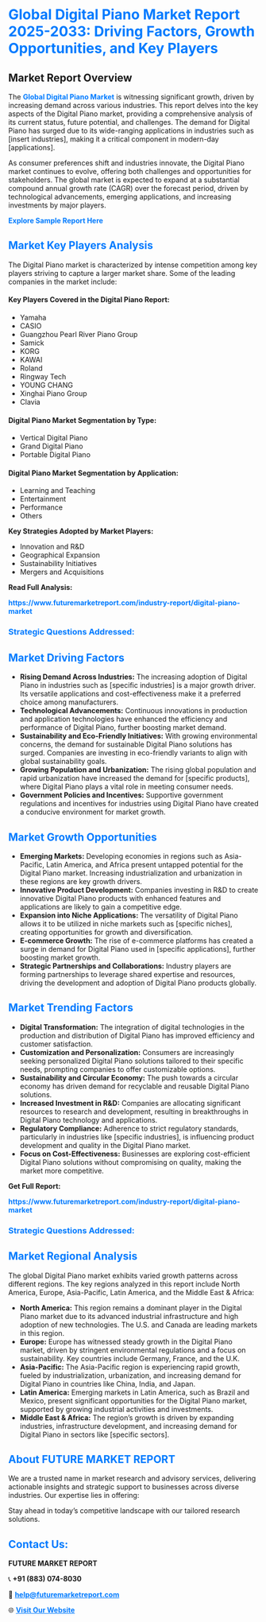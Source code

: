 <h1 style="color: #007BFF;">Global Digital Piano Market Report 2025-2033: Driving Factors, Growth Opportunities, and Key Players</h1>

<section id="overview">
<h2>Market Report Overview</h2>
<p>The <a href="https://www.futuremarketreport.com/industry-report/digital-piano-market" style="color: #007BFF; text-decoration: none;"><strong>Global Digital Piano Market</strong></a> is witnessing significant growth, driven by increasing demand across various industries. This report delves into the key aspects of the Digital Piano market, providing a comprehensive analysis of its current status, future potential, and challenges. The demand for Digital Piano has surged due to its wide-ranging applications in industries such as [insert industries], making it a critical component in modern-day [applications].</p>
<p>As consumer preferences shift and industries innovate, the Digital Piano market continues to evolve, offering both challenges and opportunities for stakeholders. The global market is expected to expand at a substantial compound annual growth rate (CAGR) over the forecast period, driven by technological advancements, emerging applications, and increasing investments by major players.</p>
</section>

<section id="overview">
<p><a href="https://www.futuremarketreport.com/request-sample/reportId=50365" style="color: #007BFF; text-decoration: none;"><strong>Explore Sample Report Here</strong></a></p>
</section>

<section id="key-players">
<h2 style="color: #007BFF;">Market Key Players Analysis</h2>
<p>The Digital Piano market is characterized by intense competition among key players striving to capture a larger market share. Some of the leading companies in the market include:</p>
<h4>Key Players Covered in the Digital Piano Report:</h4>
<ul><li>Yamaha</li><li>CASIO</li><li>Guangzhou Pearl River Piano Group</li><li>Samick</li><li>KORG</li><li>KAWAI</li><li>Roland</li><li>Ringway Tech</li><li>YOUNG CHANG</li><li>Xinghai Piano Group</li><li>Clavia</li></ul>
<h4>Digital Piano Market Segmentation by Type:</h4>
<ul><li>Vertical Digital Piano</li><li>Grand Digital Piano</li><li>Portable Digital Piano</li></ul>

<h4>Digital Piano Market Segmentation by Application:</h4>
<ul><li>Learning and Teaching</li><li>Entertainment</li><li>Performance</li><li>Others</li></ul>
<p><strong>Key Strategies Adopted by Market Players:</strong></p>
<ul>
<li>Innovation and R&D</li>
<li>Geographical Expansion</li>
<li>Sustainability Initiatives</li>
<li>Mergers and Acquisitions</li>
</ul>
</section>

<section>
<p><strong>Read Full Analysis: </strong></p><a href="https://www.futuremarketreport.com/industry-report/digital-piano-market" style="color: #007BFF; text-decoration: none;"><strong>https://www.futuremarketreport.com/industry-report/digital-piano-market</strong></a>
<h3 style="color: #007BFF;">Strategic Questions Addressed:</h3>
</section>

<section id="driving-factors">
<h2 style="color: #007BFF;">Market Driving Factors</h2>
<ul>
<li><strong>Rising Demand Across Industries:</strong> The increasing adoption of Digital Piano in industries such as [specific industries] is a major growth driver. Its versatile applications and cost-effectiveness make it a preferred choice among manufacturers.</li>
<li><strong>Technological Advancements:</strong> Continuous innovations in production and application technologies have enhanced the efficiency and performance of Digital Piano, further boosting market demand.</li>
<li><strong>Sustainability and Eco-Friendly Initiatives:</strong> With growing environmental concerns, the demand for sustainable Digital Piano solutions has surged. Companies are investing in eco-friendly variants to align with global sustainability goals.</li>
<li><strong>Growing Population and Urbanization:</strong> The rising global population and rapid urbanization have increased the demand for [specific products], where Digital Piano plays a vital role in meeting consumer needs.</li>
<li><strong>Government Policies and Incentives:</strong> Supportive government regulations and incentives for industries using Digital Piano have created a conducive environment for market growth.</li>
</ul>
</section>

<section id="growth-opportunities">
<h2 style="color: #007BFF;">Market Growth Opportunities</h2>
<ul>
<li><strong>Emerging Markets:</strong> Developing economies in regions such as Asia-Pacific, Latin America, and Africa present untapped potential for the Digital Piano market. Increasing industrialization and urbanization in these regions are key growth drivers.</li>
<li><strong>Innovative Product Development:</strong> Companies investing in R&D to create innovative Digital Piano products with enhanced features and applications are likely to gain a competitive edge.</li>
<li><strong>Expansion into Niche Applications:</strong> The versatility of Digital Piano allows it to be utilized in niche markets such as [specific niches], creating opportunities for growth and diversification.</li>
<li><strong>E-commerce Growth:</strong> The rise of e-commerce platforms has created a surge in demand for Digital Piano used in [specific applications], further boosting market growth.</li>
<li><strong>Strategic Partnerships and Collaborations:</strong> Industry players are forming partnerships to leverage shared expertise and resources, driving the development and adoption of Digital Piano products globally.</li>
</ul>
</section>

<section id="trending-factors">
<h2 style="color: #007BFF;">Market Trending Factors</h2>
<ul>
<li><strong>Digital Transformation:</strong> The integration of digital technologies in the production and distribution of Digital Piano has improved efficiency and customer satisfaction.</li>
<li><strong>Customization and Personalization:</strong> Consumers are increasingly seeking personalized Digital Piano solutions tailored to their specific needs, prompting companies to offer customizable options.</li>
<li><strong>Sustainability and Circular Economy:</strong> The push towards a circular economy has driven demand for recyclable and reusable Digital Piano solutions.</li>
<li><strong>Increased Investment in R&D:</strong> Companies are allocating significant resources to research and development, resulting in breakthroughs in Digital Piano technology and applications.</li>
<li><strong>Regulatory Compliance:</strong> Adherence to strict regulatory standards, particularly in industries like [specific industries], is influencing product development and quality in the Digital Piano market.</li>
<li><strong>Focus on Cost-Effectiveness:</strong> Businesses are exploring cost-efficient Digital Piano solutions without compromising on quality, making the market more competitive.</li>
</ul>
</section>

<section>
<p><strong>Get Full Report: </strong></p><a href="https://www.futuremarketreport.com/industry-report/digital-piano-market" style="color: #007BFF; text-decoration: none;"><strong>https://www.futuremarketreport.com/industry-report/digital-piano-market</strong></a>
<h3 style="color: #007BFF;">Strategic Questions Addressed:</h3>
</section>


<section id="regional-analysis">
<h2 style="color: #007BFF;">Market Regional Analysis</h2>
<p>The global Digital Piano market exhibits varied growth patterns across different regions. The key regions analyzed in this report include North America, Europe, Asia-Pacific, Latin America, and the Middle East & Africa:</p>
<ul>
<li><strong>North America:</strong> This region remains a dominant player in the Digital Piano market due to its advanced industrial infrastructure and high adoption of new technologies. The U.S. and Canada are leading markets in this region.</li>
<li><strong>Europe:</strong> Europe has witnessed steady growth in the Digital Piano market, driven by stringent environmental regulations and a focus on sustainability. Key countries include Germany, France, and the U.K.</li>
<li><strong>Asia-Pacific:</strong> The Asia-Pacific region is experiencing rapid growth, fueled by industrialization, urbanization, and increasing demand for Digital Piano in countries like China, India, and Japan.</li>
<li><strong>Latin America:</strong> Emerging markets in Latin America, such as Brazil and Mexico, present significant opportunities for the Digital Piano market, supported by growing industrial activities and investments.</li>
<li><strong>Middle East & Africa:</strong> The region’s growth is driven by expanding industries, infrastructure development, and increasing demand for Digital Piano in sectors like [specific sectors].</li>
</ul>
</section>

<footer>
<h2 style="color: #007BFF;">About FUTURE MARKET REPORT</h2>
<p>We are a trusted name in market research and advisory services, delivering actionable insights and strategic support to businesses across diverse industries. Our expertise lies in offering:</p>

<p>Stay ahead in today’s competitive landscape with our tailored research solutions.</p>

<h2 style="color: #007BFF;">Contact Us:</h2>
<p><strong>FUTURE MARKET REPORT</strong></p>
<p>📞 <strong>+91 (883) 074-8030</strong></p>
<p>📧 <strong><a href="mailto:help@futuremarketreport.com" style="color: #007BFF;">help@futuremarketreport.com</a></strong></p>
<p>🌐 <strong><a href="https://www.futuremarketreport.com/" style="color: #007BFF;">Visit Our Website</a></strong></p>
</footer>